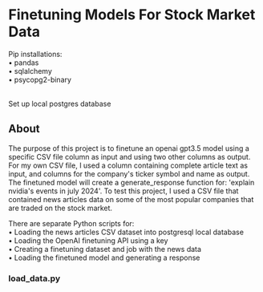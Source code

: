 # Finetuning Models For Stock Market Data

Pip installations: <br />
• pandas <br />
• sqlalchemy <br />
• psycopg2-binary <br />
<br />

Set up local postgres database <br />

## About

The purpose of this project is to finetune an openai gpt3.5 model using a specific CSV file column as input and using two other columns as output. For my own CSV file, I used a column containing complete article text as input, and columns for the company's ticker symbol and name as output. The finetuned model will create a generate_response function for: 'explain nvidia's events in july 2024'. To test this project, I used a CSV file that contained news articles data on some of the most popular companies that are traded on the stock market. <br />

There are separate Python scripts for: <br />
• Loading the news articles CSV dataset into postgresql local database <br />
• Loading the OpenAI finetuning API using a key <br />
• Creating a finetuning dataset and job with the news data <br />
• Loading the finetuned model and generating a response

### load_data.py

